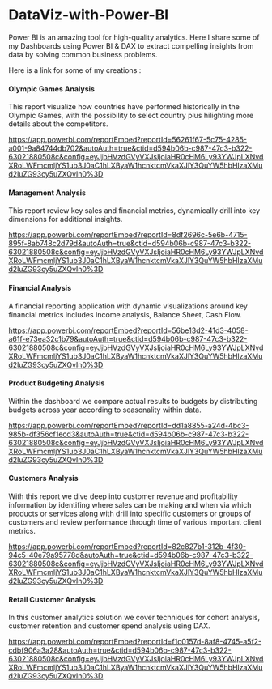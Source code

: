 # DataViz-with-Power-BI
Power BI is an amazing tool for high-quality analytics.
Here I share some of my Dashboards using Power BI & DAX to extract compelling insights from data by solving common business problems.

Here is a link for some of my creations : 

#### Olympic Games Analysis
This report visualize how countries have performed historically in the Olympic Games, with the possibility to select country plus hilighting more details about the competitors.

https://app.powerbi.com/reportEmbed?reportId=56261f67-5c75-4285-a001-9a84744db702&autoAuth=true&ctid=d594b06b-c987-47c3-b322-63021880508c&config=eyJjbHVzdGVyVXJsIjoiaHR0cHM6Ly93YWJpLXNvdXRoLWFmcmljYS1ub3J0aC1hLXByaW1hcnktcmVkaXJlY3QuYW5hbHlzaXMud2luZG93cy5uZXQvIn0%3D

#### Management Analysis
This report review key sales and financial metrics, dynamically drill into key dimensions for additional insights.

https://app.powerbi.com/reportEmbed?reportId=8df2696c-5e6b-4715-895f-8ab748c2d79d&autoAuth=true&ctid=d594b06b-c987-47c3-b322-63021880508c&config=eyJjbHVzdGVyVXJsIjoiaHR0cHM6Ly93YWJpLXNvdXRoLWFmcmljYS1ub3J0aC1hLXByaW1hcnktcmVkaXJlY3QuYW5hbHlzaXMud2luZG93cy5uZXQvIn0%3D

#### Financial Analysis
A financial reporting application with dynamic visualizations around key financial metrics includes Income analysis, Balance Sheet, Cash Flow. 

https://app.powerbi.com/reportEmbed?reportId=56be13d2-41d3-4058-a61f-e73ea32c1b79&autoAuth=true&ctid=d594b06b-c987-47c3-b322-63021880508c&config=eyJjbHVzdGVyVXJsIjoiaHR0cHM6Ly93YWJpLXNvdXRoLWFmcmljYS1ub3J0aC1hLXByaW1hcnktcmVkaXJlY3QuYW5hbHlzaXMud2luZG93cy5uZXQvIn0%3D

#### Product Budgeting Analysis
Within the dashboard we compare actual results to budgets by distributing budgets across year according to seasonality within data.

https://app.powerbi.com/reportEmbed?reportId=dd1a8855-a24d-4bc3-985b-df356cf1ecd3&autoAuth=true&ctid=d594b06b-c987-47c3-b322-63021880508c&config=eyJjbHVzdGVyVXJsIjoiaHR0cHM6Ly93YWJpLXNvdXRoLWFmcmljYS1ub3J0aC1hLXByaW1hcnktcmVkaXJlY3QuYW5hbHlzaXMud2luZG93cy5uZXQvIn0%3D

#### Customers Analysis
With this report we dive deep into customer revenue and profitability information by identifing where sales can be making and when via which products or services along with drill into specific customers or groups of customers and review performance through time of various important client metrics.

https://app.powerbi.com/reportEmbed?reportId=82c827b1-312b-4f30-94c5-40e79a95778d&autoAuth=true&ctid=d594b06b-c987-47c3-b322-63021880508c&config=eyJjbHVzdGVyVXJsIjoiaHR0cHM6Ly93YWJpLXNvdXRoLWFmcmljYS1ub3J0aC1hLXByaW1hcnktcmVkaXJlY3QuYW5hbHlzaXMud2luZG93cy5uZXQvIn0%3D


#### Retail Customer Analysis
In this customer analytics solution we cover techniques for cohort analysis, customer retention and customer spend analysis using DAX.

https://app.powerbi.com/reportEmbed?reportId=f1c0157d-8af8-4745-a5f2-cdbf906a3a28&autoAuth=true&ctid=d594b06b-c987-47c3-b322-63021880508c&config=eyJjbHVzdGVyVXJsIjoiaHR0cHM6Ly93YWJpLXNvdXRoLWFmcmljYS1ub3J0aC1hLXByaW1hcnktcmVkaXJlY3QuYW5hbHlzaXMud2luZG93cy5uZXQvIn0%3D


